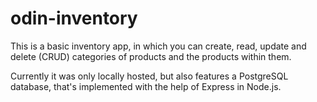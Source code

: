 # odin-inventory
This is a basic inventory app, in which you can create, read, update and delete (CRUD) categories of products and the products within them.

Currently it was only locally hosted, but also features a PostgreSQL database, that's implemented with the help of Express in Node.js.
